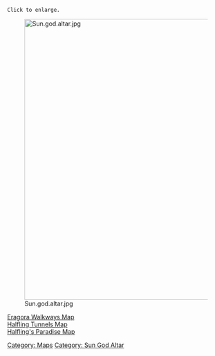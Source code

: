 `Click to enlarge.`

<figure>
<img src="Sun.god.altar.jpg" title="Sun.god.altar.jpg" width="650"
alt="Sun.god.altar.jpg" />
<figcaption aria-hidden="true">Sun.god.altar.jpg</figcaption>
</figure>

[Eragora Walkways Map](Eragora_Walkways_Map "wikilink")  
[Halfling Tunnels Map](Halfling_Tunnels_Map "wikilink")  
[Halfling's Paradise Map](Halfling's_Paradise_Map "wikilink")  

[Category: Maps](Category:_Maps "wikilink") [Category: Sun God
Altar](Category:_Sun_God_Altar "wikilink")
